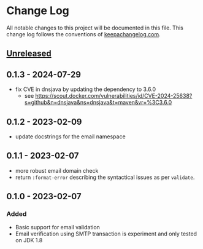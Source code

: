 # Change Log
All notable changes to this project will be documented in this file. This change log follows the conventions of [keepachangelog.com](http://keepachangelog.com/).

## [Unreleased]

[Unreleased]:[https://github.com/net.curiousprogrammer/email-check/compare/0.1.3...HEAD


## 0.1.3 - 2024-07-29

- fix CVE in dnsjava by updating the dependency to 3.6.0
  - see https://scout.docker.com/vulnerabilities/id/CVE-2024-25638?s=github&n=dnsjava&ns=dnsjava&t=maven&vr=%3C3.6.0


## 0.1.2 - 2023-02-09

- update docstrings for the email namespace

## 0.1.1 - 2023-02-07

- more robust email domain check
- return `:format-error` describing the syntactical issues as per `validate`.

## 0.1.0 - 2023-02-07

### Added
- Basic support for email validation
- Email verification using SMTP transaction is experiment and only tested on JDK 1.8

